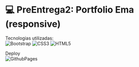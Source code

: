 
# 💻 PreEntrega2: Portfolio Ema (responsive)

Tecnologias utilizadas: <br>
 ![Bootstrap](https://img.shields.io/badge/bootstrap-%238511FA.svg?style=for-the-badge&logo=bootstrap&logoColor=white) ![CSS3](https://img.shields.io/badge/css3-%231572B6.svg?style=for-the-badge&logo=css3&logoColor=white) ![HTML5](https://img.shields.io/badge/html5-%23E34F26.svg?style=for-the-badge&logo=html5&logoColor=white)

Deploy <br>
![GithubPages](https://img.shields.io/badge/github%20pages-121013?style=for-the-badge&logo=github&logoColor=white)
